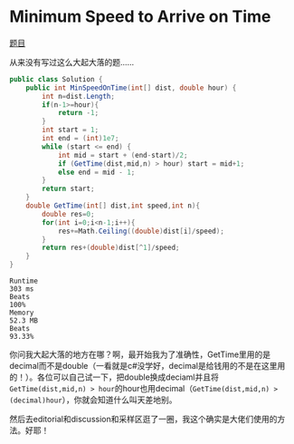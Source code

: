 # Minimum Speed to Arrive on Time

[题目](https://leetcode.com/problems/minimum-speed-to-arrive-on-time/description/)

从来没有写过这么大起大落的题……
```c#
public class Solution {
    public int MinSpeedOnTime(int[] dist, double hour) {
        int n=dist.Length;
        if(n-1>=hour){
            return -1;
        }
        int start = 1;
        int end = (int)1e7;
        while (start <= end) {
            int mid = start + (end-start)/2;
            if (GetTime(dist,mid,n) > hour) start = mid+1;
            else end = mid - 1;
        }
        return start;
    }
    double GetTime(int[] dist,int speed,int n){
        double res=0;
        for(int i=0;i<n-1;i++){
            res+=Math.Ceiling((double)dist[i]/speed);
        }
        return res+(double)dist[^1]/speed;
    }
}
```
```
Runtime
303 ms
Beats
100%
Memory
52.3 MB
Beats
93.33%
```
你问我大起大落的地方在哪？啊，最开始我为了准确性，GetTime里用的是decimal而不是double（一看就是c#没学好，decimal是给钱用的不是在这里用的！）。各位可以自己试一下，把double换成deciaml并且将`GetTime(dist,mid,n) > hour`的hour也用decimal（`GetTime(dist,mid,n) > (decimal)hour`），你就会知道什么叫天差地别。

然后去editorial和discussion和采样区逛了一圈，我这个确实是大佬们使用的方法。好耶！